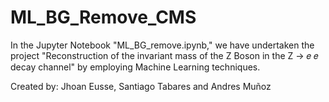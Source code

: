 # ML_BG_Remove_CMS
In the Jupyter Notebook "ML_BG_remove.ipynb," we have undertaken the project "Reconstruction of the invariant mass of the Z Boson in the Z → 𝑒 𝑒 decay channel" by employing Machine Learning techniques.

Created by: Jhoan Eusse, Santiago Tabares and Andres Muñoz
